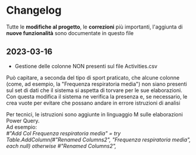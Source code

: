 # Changelog

Tutte le **modifiche al progetto**, le **correzioni** più importanti, l'aggiunta di **nuove funzionalità** sono documentate in questo file

## 2023-03-16

- Gestione delle colonne NON presenti sul file Activities.csv  
  
  
Può capitare, a seconda del tipo di sport praticato, che alcune colonne (come, ad esempio, la "Frequenza respiratoria media") non siano presenti sul set di dati 
che il sistema si aspetta di torvare per le sue elaborazioni. 
Con questa modifica il sistema ne verifica la presenza e, se necessario, le crea vuote per evitare che possano andare in errore istruzioni di analisi  
  
Per tecnici, le istruzioni sono aggiunte in linguaggio M sulle elaborazioni Power Query.  
Ad esempio:  
*#"Add Col Frequenza respiratoria media" = try Table.AddColumn(#"Renamed Columns2", "Frequenza respiratoria media", each null) otherwise #"Renamed Columns2",*  



  
